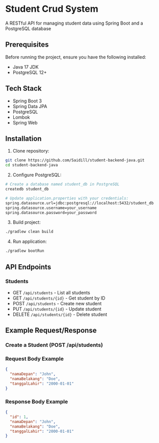 # Student Crud System
A RESTful API for managing student data using Spring Boot and a PostgreSQL database

## Prerequisites
Before running the project, ensure you have the following installed:
- Java 17 JDK
- PostgreSQL 12+

## Tech Stack

- Spring Boot 3
- Spring Data JPA
- PostgreSQL
- Lombok
- Spring Web

## Installation

1. Clone repository:
```bash
git clone https://github.com/Saidill/student-backend-java.git
cd student-backend-java
```

2. Configure PostgreSQL:
```bash
# Create a database named student_db in PostgreSQL
createdb student_db

# Update application.properties with your credentials:
spring.datasource.url=jdbc:postgresql://localhost:5432/student_db
spring.datasource.username=your_username
spring.datasource.password=your_password
```

3. Build project:
```bash
./gradlew clean build
```

4. Run application:
```bash
./gradlew bootRun
```

## API Endpoints

### Students

- GET `/api/students` - List all students
- GET `/api/students/{id}` - Get student by ID
- POST `/api/students` - Create new student
- PUT `/api/students/{id}` - Update student
- DELETE `/api/students/{id}` - Delete student

## Example Request/Response
### Create a Student (POST /api/students)
### Request Body Example

```json
{
  "namaDepan": "John",
  "namaBelakang": "Doe",
  "tanggalLahir": "2000-01-01"
}
```
### Response Body Example

```json
{
  "id": 1,
  "namaDepan": "John",
  "namaBelakang": "Doe",
  "tanggalLahir": "2000-01-01"
}
```
